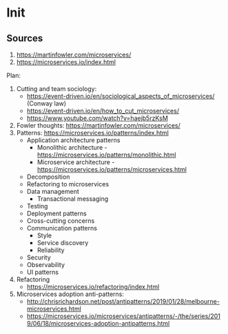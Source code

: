 # Init

## Sources

1. https://martinfowler.com/microservices/
2. https://microservices.io/index.html

Plan:

1. Cutting and team sociology:
    * https://event-driven.io/en/sociological_aspects_of_microservices/ (Conway law)
    * https://event-driven.io/en/how_to_cut_microservices/
    * https://www.youtube.com/watch?v=haejb5rzKsM
2. Fowler thoughts: https://martinfowler.com/microservices/
3. Patterns: https://microservices.io/patterns/index.html
    * Application architecture patterns
        * Monolithic architecture - https://microservices.io/patterns/monolithic.html
        * Microservice architecture - https://microservices.io/patterns/microservices.html
    * Decomposition
    * Refactoring to microservices
    * Data management
        * Transactional messaging
    * Testing
    * Deployment patterns
    * Cross-cutting concerns
    * Communication patterns
        * Style
        * Service discovery
        * Reliability
    * Security
    * Observability
    * UI patterns
4. Refactoring
    * https://microservices.io/refactoring/index.html
5. Microservices adoption anti-patterns: 
    * http://chrisrichardson.net/post/antipatterns/2019/01/28/melbourne-microservices.html
    * https://microservices.io/microservices/antipatterns/-/the/series/2019/06/18/microservices-adoption-antipatterns.html
